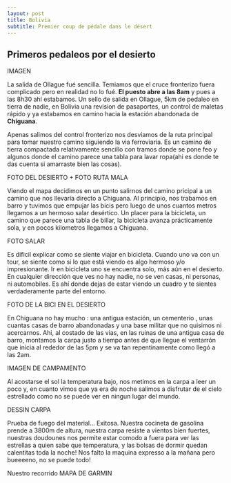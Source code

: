 ```yaml
---
layout: post
title: Bolivia
subtitle: Premier coup de pédale dans le désert
---
```


## Primeros pedaleos por el desierto

IMAGEN

La salida de Ollague fué sencilla. Temiamos que el cruce fronterizo fuera complicado pero en realidad no lo fué. **El puesto abre a las 8am** y pues a las 8h30 ahí estabamos. Un sello de salida en Ollague, 5km de pedaleo en tierra de nadie, en Bolivia una revision de pasaportes, un control de maletas rápido y ya estabamos en camino hacia la estación abandonada de **Chiguana**. 

Apenas salimos del control fronterizo nos desviamos de la ruta principal para tomar nuestro camino siguiendo la via ferroviaria. Es un camino de tierra compactada relativamente sencillo con tramos donde se pone feo y algunos donde el camino parece una tabla para lavar ropa(ahi es donde te das cuenta si amarraste bien las cosas).

FOTO DEL DESIERTO + FOTO RUTA MALA

Viendo el mapa decidimos en un punto salirnos del camino pricipal a un camino que nos llevaría directo a Chiguana. Al principio, nos trabamos en barro y tuvimos que empujar las bicis pero luego de unos cuantos metros llegamos a un hermoso salar desértico. Un placer para la bicicleta, un camino que parece una tabla de billar, la bicicleta avanza prácticamente sola, y en pocos kilometros llegamos a Chiguana.

FOTO SALAR

Es dificil explicar como se siente viajar en bicicleta. Cuando uno va con un tour, se siente como si lo que está viendo es algo hermoso y/o impresionante. Ir en bicicleta uno se encuentra solo, más aún en el desierto. En cualquier dirección que ves no hay nadie, no se ven casas, ni personas, ni automobiles. Es ahí donde dejas de estar viendo un cuadro y te sientes verdaderamente parte del entorno.

FOTO DE LA BICI EN EL DESIERTO

En Chiguana no hay mucho : una antigua estación, un cementerio , unas cuantas casas de barro abandonadas y una base militar que no quisimos ni acercarnos. Ahi, al costado de las vias, en las ruinas de una antigua casa de barro, montamos la carpa justo a tiempo antes de que llegue el ventarrón que inicia al rededor de las 5pm y se va tan repentinamente como llegó a las 2am. 

IMAGEN DE CAMPAMENTO

Al acostarse el sol la temperatura bajo, nos metimos en la carpa a leer un poco y, en cuanto vimos que ya era de noche salimos a disfrutar de el cielo estrellado como no se puede ver en ningun lugar del mundo.

DESSIN CARPA

Prueba de fuego del material... Exitosa. Nuestra cocineta de gasolina prende a 3800m de altura, nuestra carpa resiste a vientos bien fuertes, nuestras doudounes nos permite estar comodo a fuera para ver las estrellas a quien sabe que temperatura, y las bolsas de dormir quedan calentitas toda la noche! Nos falto la maquina expresso a la mañana pero bueeeeno, no se puede todo!

Nuestro recorrido
MAPA DE GARMIN 





